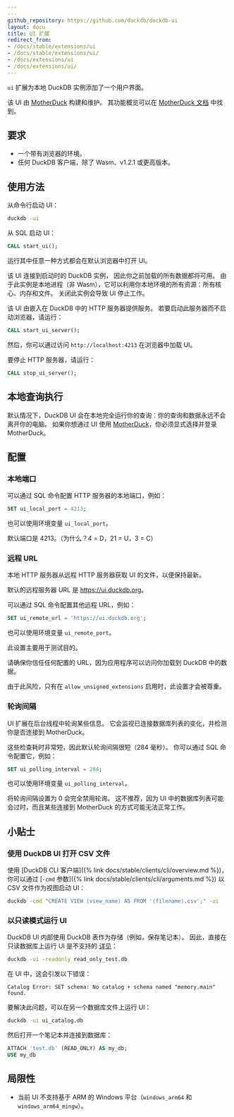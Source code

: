 ```yaml
---
---
github_repository: https://github.com/duckdb/duckdb-ui
layout: docu
title: UI 扩展
redirect_from:
- /docs/stable/extensions/ui
- /docs/stable/extensions/ui/
- /docs/extensions/ui
- /docs/extensions/ui/
---
```


`ui` 扩展为本地 DuckDB 实例添加了一个用户界面。

该 UI 由 [MotherDuck](https://motherduck.com/) 构建和维护。
其功能概览可以在 [MotherDuck 文档](https://motherduck.com/docs/getting-started/motherduck-quick-tour/) 中找到。

## 要求

* 一个带有浏览器的环境。
* 任何 DuckDB 客户端，除了 Wasm、v1.2.1 或更高版本。

## 使用方法

从命令行启动 UI：

```bash
duckdb -ui
```

从 SQL 启动 UI：

```sql
CALL start_ui();
```

运行其中任意一种方式都会在默认浏览器中打开 UI。

该 UI 连接到启动时的 DuckDB 实例，
因此你之前加载的所有数据都将可用。
由于此实例是本地进程（非 Wasm），它可以利用你本地环境的所有资源：所有核心、内存和文件。
关闭此实例会导致 UI 停止工作。

该 UI 由嵌入在 DuckDB 中的 HTTP 服务器提供服务。
若要启动此服务器而不启动浏览器，请运行：

```sql
CALL start_ui_server();
```

然后，你可以通过访问 `http://localhost:4213` 在浏览器中加载 UI。

要停止 HTTP 服务器，请运行：

```sql
CALL stop_ui_server();
```

## 本地查询执行

默认情况下，DuckDB UI 会在本地完全运行你的查询：你的查询和数据永远不会离开你的电脑。
如果你想通过 UI 使用 [MotherDuck](https://motherduck.com/)，你必须显式选择并登录 MotherDuck。

## 配置

### 本地端口

可以通过 SQL 命令配置 HTTP 服务器的本地端口，例如：

```sql
SET ui_local_port = 4213;
```

也可以使用环境变量 `ui_local_port`。

默认端口是 4213。（为什么？4 = D，21 = U，3 = C）

### 远程 URL

本地 HTTP 服务器从远程 HTTP 服务器获取 UI 的文件，以便保持最新。

默认的远程服务器 URL 是 <https://ui.duckdb.org>。

可以通过 SQL 命令配置其他远程 URL，例如：

```sql
SET ui_remote_url = 'https://ui.duckdb.org';
```

也可以使用环境变量 `ui_remote_port`。

此设置主要用于测试目的。

请确保你信任任何配置的 URL，因为应用程序可以访问你加载到 DuckDB 中的数据。

由于此风险，只有在 `allow_unsigned_extensions` 启用时，此设置才会被尊重。

### 轮询间隔

UI 扩展在后台线程中轮询某些信息。
它会监视已连接数据库列表的变化，并检测你是否连接到 MotherDuck。

这些检查耗时非常短，因此默认轮询间隔很短（284 毫秒）。
你可以通过 SQL 命令配置它，例如：

```sql
SET ui_polling_interval = 284;
```

也可以使用环境变量 `ui_polling_interval`。

将轮询间隔设置为 0 会完全禁用轮询。
这不推荐，因为 UI 中的数据库列表可能会过时，而且某些连接到 MotherDuck 的方式可能无法正常工作。

## 小贴士

### 使用 DuckDB UI 打开 CSV 文件

使用 [DuckDB CLI 客户端]({% link docs/stable/clients/cli/overview.md %})，
你可以通过 [`-cmd` 参数]({% link docs/stable/clients/cli/arguments.md %}) 以 CSV 文件作为视图启动 UI：

```bash
duckdb -cmd "CREATE VIEW ⟨view_name⟩ AS FROM '⟨filename⟩.csv';" -ui
```

### 以只读模式运行 UI

DuckDB UI 内部使用 DuckDB 表作为存储（例如，保存笔记本）。
因此，直接在只读数据库上运行 UI 是不支持的 [详见](https://github.com/duckdb/duckdb-ui/issues/61)：

```bash
duckdb -ui -readonly read_only_test.db
```

在 UI 中，这会引发以下错误：

```console
Catalog Error: SET schema: No catalog + schema named "memory.main" found.
```

要解决此问题，可以在另一个数据库文件上运行 UI：

```bash
duckdb -ui ui_catalog.db
```

然后打开一个笔记本并连接到数据库：

```sql
ATTACH 'test.db' (READ_ONLY) AS my_db;
USE my_db
```

## 局限性

* 当前 UI 不支持基于 ARM 的 Windows 平台（`windows_arm64` 和 `windows_arm64_mingw`）。